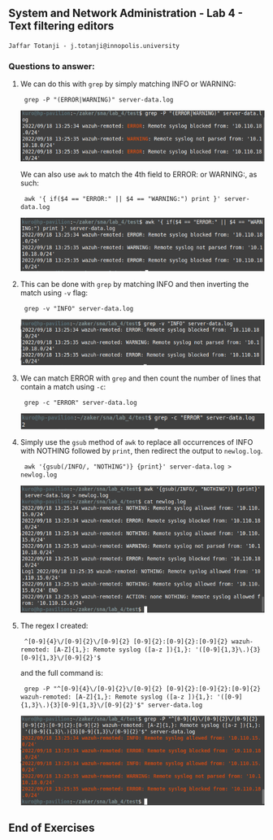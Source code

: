 ## System and Network Administration - Lab 4 - Text filtering editors
    Jaffar Totanji - j.totanji@innopolis.university

### Questions to answer:
1. We can do this with `grep` by simply matching INFO or WARNING:

        grep -P "(ERROR|WARNING)" server-data.log

    ![image](1.png)

    We can also use `awk` to match the 4th field to ERROR: or WARNING:, as such:

        awk '{ if($4 == "ERROR:" || $4 == "WARNING:") print }' server-data.log
    
    ![image](2.png)

2. This can be done with `grep` by matching INFO and then inverting the match using `-v` flag:

        grep -v "INFO" server-data.log
    ![image](3.png)

3. We can match ERROR with `grep` and then count the number of lines that contain a match using `-c`:

        grep -c "ERROR" server-data.log
    ![image](4.png)

4. Simply use the `gsub` method of `awk` to replace all occurrences of INFO with NOTHING followed by `print`, then redirect the output to `newlog.log`.

        awk '{gsub(/INFO/, "NOTHING")} {print}' server-data.log > newlog.log
    ![image](5.png)

5. The regex I created:

        ^[0-9]{4}\/[0-9]{2}\/[0-9]{2} [0-9]{2}:[0-9]{2}:[0-9]{2} wazuh-remoted: [A-Z]{1,}: Remote syslog ([a-z ]){1,}: '([0-9]{1,3}\.){3}[0-9]{1,3}\/[0-9]{2}'$

    and the full command is:

        grep -P "^[0-9]{4}\/[0-9]{2}\/[0-9]{2} [0-9]{2}:[0-9]{2}:[0-9]{2} wazuh-remoted: [A-Z]{1,}: Remote syslog ([a-z ]){1,}: '([0-9]{1,3}\.){3}[0-9]{1,3}\/[0-9]{2}'$" server-data.log 
    
    ![image](6.png)

## End of Exercises
